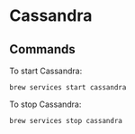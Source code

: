 # Cassandra

## Commands

To start Cassandra:
```
brew services start cassandra
```

To stop Cassandra:
```
brew services stop cassandra
```
